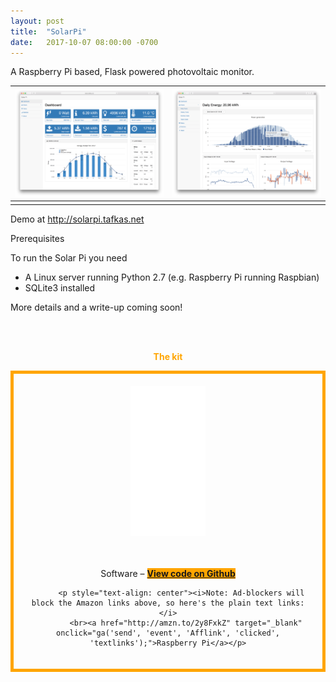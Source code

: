 ```yaml
---
layout: post
title:  "SolarPi"
date:   2017-10-07 08:00:00 -0700
---
```



A Raspberry Pi based, Flask powered photovoltaic monitor. 



![](/img/solarpi/0.png) | ![](/img/solarpi/1.png)
:---------------------------:|:-------------------------:
							 |

Demo at <a href="http://solarpi.tafkas.net" target="_blank">http://solarpi.tafkas.net</a>

Prerequisites

To run the Solar Pi you need

* A Linux server running Python 2.7 (e.g. Raspberry Pi running Raspbian)
* SQLite3 installed





More details and a write-up coming soon!










<div style="text-align: center">
<br><br>
<p style="color: orange;"><b>The kit</b></p>
<div style="border: 5px solid orange; padding: 20px">   

 <iframe style="width:120px;height:240px;" marginwidth="0" marginheight="0" scrolling="no" frameborder="0" src="//ws-na.amazon-adsystem.com/widgets/q?ServiceVersion=20070822&OneJS=1&Operation=GetAdHtml&MarketPlace=US&source=ss&ref=as_ss_li_til&ad_type=product_link&tracking_id=gridlesskits-20&marketplace=amazon&region=US&placement=B01CD5VC92&asins=B01CD5VC92&linkId=eb7d71b7c477260e57099d3902de15c0&show_border=true&link_opens_in_new_window=true"></iframe>


<br><br>Software – <a class="btn btn-amazon" 
style="background-color: orange" 
target="_blank"
onclick="ga('send', 'event', 'Github Button', 'clicked', 'russell');"
href="https://github.com/Tafkas/solarpi"><b>View code on Github</b></a>
          
          <p style="text-align: center"><i>Note: Ad-blockers will block the Amazon links above, so here's the plain text links:</i>
            <br><a href="http://amzn.to/2y8FxkZ" target="_blank" onclick="ga('send', 'event', 'Afflink', 'clicked', 'textlinks');">Raspberry Pi</a></p>
 </div>
 <br>

</div>